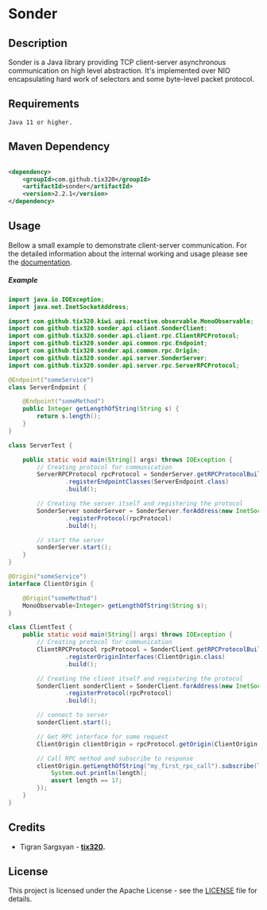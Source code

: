 # Sonder

## Description

Sonder is a Java library providing TCP client-server asynchronous communication on high level abstraction. It's
implemented over NIO encapsulating hard work of selectors and some byte-level packet protocol.

## Requirements

```
Java 11 or higher.
```

## Maven Dependency

```xml

<dependency>
	<groupId>com.github.tix320</groupId>
	<artifactId>sonder</artifactId>
	<version>2.2.1</version>
</dependency>
```

## Usage

Bellow a small example to demonstrate client-server communication. For the detailed information about the internal
working and usage please see the [documentation](https://github.com/tix320/sonder/wiki).

##### Example

```java
import java.io.IOException;
import java.net.InetSocketAddress;

import com.github.tix320.kiwi.api.reactive.observable.MonoObservable;
import com.github.tix320.sonder.api.client.SonderClient;
import com.github.tix320.sonder.api.client.rpc.ClientRPCProtocol;
import com.github.tix320.sonder.api.common.rpc.Endpoint;
import com.github.tix320.sonder.api.common.rpc.Origin;
import com.github.tix320.sonder.api.server.SonderServer;
import com.github.tix320.sonder.api.server.rpc.ServerRPCProtocol;

@Endpoint("someService")
class ServerEndpoint {

	@Endpoint("someMethod")
	public Integer getLengthOfString(String s) {
		return s.length();
	}
}

class ServerTest {

	public static void main(String[] args) throws IOException {
		// Creating protocol for communication
		ServerRPCProtocol rpcProtocol = SonderServer.getRPCProtocolBuilder()
				.registerEndpointClasses(ServerEndpoint.class)
				.build();

		// Creating the server itself and registering the protocol
		SonderServer sonderServer = SonderServer.forAddress(new InetSocketAddress(8888))
				.registerProtocol(rpcProtocol)
				.build();

		// start the server
		sonderServer.start();
	}
}

@Origin("someService")
interface ClientOrigin {

	@Origin("someMethod")
	MonoObservable<Integer> getLengthOfString(String s);
}

class ClientTest {
	public static void main(String[] args) throws IOException {
		// Creating protocol for communication
		ClientRPCProtocol rpcProtocol = SonderClient.getRPCProtocolBuilder()
				.registerOriginInterfaces(ClientOrigin.class)
				.build();

		// Creating the client itself and registering the protocol
		SonderClient sonderClient = SonderClient.forAddress(new InetSocketAddress("localhost", 8888))
				.registerProtocol(rpcProtocol)
				.build();

		// connect to server
		sonderClient.start();

		// Get RPC interface for some request
		ClientOrigin clientOrigin = rpcProtocol.getOrigin(ClientOrigin.class);

		// Call RPC method and subscribe to response
		clientOrigin.getLengthOfString("my_first_rpc_call").subscribe(length -> {
			System.out.println(length);
			assert length == 17;
		});
	}
}
```

## Credits

- Tigran Sargsyan - **[tix320](https://github.com/tix320).**

## License
This project is licensed under the Apache License - see the [LICENSE](https://github.com/tix320/sonder/blob/master/LICENSE) file for details.
